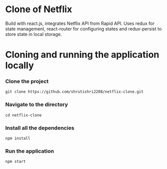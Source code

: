 # Clone of Netflix

Build with react.js, integrates Netflix API from Rapid API. Uses redux for state management, react-router for configuring states and redux-persist to store state in local storage.

# Cloning and running the application locally

### Clone the project

```
git clone https://github.com/shrutishri2208/netflix-clone.git
```

### Navigate to the directory

```
cd netflix-clone
```

### Install all the dependencies

```
npm install
```

### Run the application

```
npm start
```
